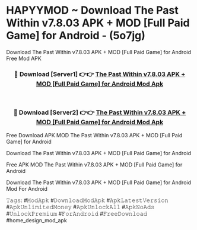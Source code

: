 # HAPYYMOD ~ Download The Past Within v7.8.03 APK + MOD [Full Paid Game] for Android - (5o7jg)
Download The Past Within v7.8.03 APK + MOD [Full Paid Game] for Android Free Mod APK

<div align="center">
<h3>🔴 Download [Server1] 👉👉 <a href="https://apk-comot.site?title=The_Past_Within_v7.8.03_APK_+_MOD_[Full_Paid_Game]_for_Android">The Past Within v7.8.03 APK + MOD [Full Paid Game] for Android Mod Apk</a></h3><br>

<h3>🔴 Download [Server2] 👉👉 <a href="https://apk-comot.site?title=The_Past_Within_v7.8.03_APK_+_MOD_[Full_Paid_Game]_for_Android">The Past Within v7.8.03 APK + MOD [Full Paid Game] for Android Mod Apk</a></h3>
</div>


Free Download APK MOD The Past Within v7.8.03 APK + MOD [Full Paid Game] for Android

Download The Past Within v7.8.03 APK + MOD [Full Paid Game] for Android 

Free APK MOD The Past Within v7.8.03 APK + MOD [Full Paid Game] for Android 

Download The Past Within v7.8.03 APK + MOD [Full Paid Game] for Android Mod For Android

𝚃𝚊𝚐𝚜: #𝙼𝚘𝚍𝙰𝚙𝚔 #𝙳𝚘𝚠𝚗𝚕𝚘𝚊𝚍𝙼𝚘𝚍𝙰𝚙𝚔 #𝙰𝚙𝚔𝙻𝚊𝚝𝚎𝚜𝚝𝚅𝚎𝚛𝚜𝚒𝚘𝚗 #𝙰𝚙𝚔𝚄𝚗𝚕𝚒𝚖𝚒𝚝𝚎𝚍𝙼𝚘𝚗𝚎𝚢 #𝙰𝚙𝚔𝚄𝚗𝚕𝚘𝚌𝚔𝙰𝚕𝚕 #𝙰𝚙𝚔𝙽𝚘𝙰𝚍𝚜 #𝚄𝚗𝚕𝚘𝚌𝚔𝙿𝚛𝚎𝚖𝚒𝚞𝚖 #𝙵𝚘𝚛𝙰𝚗𝚍𝚛𝚘𝚒𝚍 #𝙵𝚛𝚎𝚎𝙳𝚘𝚠𝚗𝚕𝚘𝚊𝚍 #home_design_mod_apk